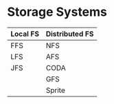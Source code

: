  # Storage Systems 
| Local FS  | Distributed FS |
| ------------- | ------------- |
| FFS  | NFS |
| LFS  | AFS  |
| JFS  | CODA | 
|  | GFS  |
|  | Sprite  |
